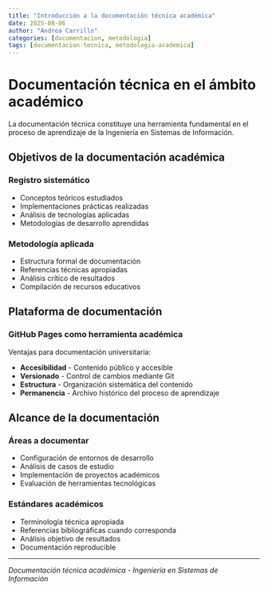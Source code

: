 ```yaml
---
title: "Introducción a la documentación técnica académica"
date: 2025-08-06
author: "Andrea Carrillo"
categories: [documentacion, metodologia]
tags: [documentacion-tecnica, metodologia-academica]
---
```


# Documentación técnica en el ámbito académico

La documentación técnica constituye una herramienta fundamental en el proceso de aprendizaje de la Ingeniería en Sistemas de Información.

## Objetivos de la documentación académica

### Registro sistemático
- Conceptos teóricos estudiados
- Implementaciones prácticas realizadas
- Análisis de tecnologías aplicadas
- Metodologías de desarrollo aprendidas

### Metodología aplicada
- Estructura formal de documentación
- Referencias técnicas apropiadas
- Análisis crítico de resultados
- Compilación de recursos educativos

## Plataforma de documentación

### GitHub Pages como herramienta académica

Ventajas para documentación universitaria:
- **Accesibilidad** - Contenido público y accesible
- **Versionado** - Control de cambios mediante Git
- **Estructura** - Organización sistemática del contenido
- **Permanencia** - Archivo histórico del proceso de aprendizaje

## Alcance de la documentación

### Áreas a documentar
- Configuración de entornos de desarrollo
- Análisis de casos de estudio
- Implementación de proyectos académicos
- Evaluación de herramientas tecnológicas

### Estándares académicos
- Terminología técnica apropiada
- Referencias bibliográficas cuando corresponda
- Análisis objetivo de resultados
- Documentación reproducible

---

*Documentación técnica académica - Ingeniería en Sistemas de Información*
